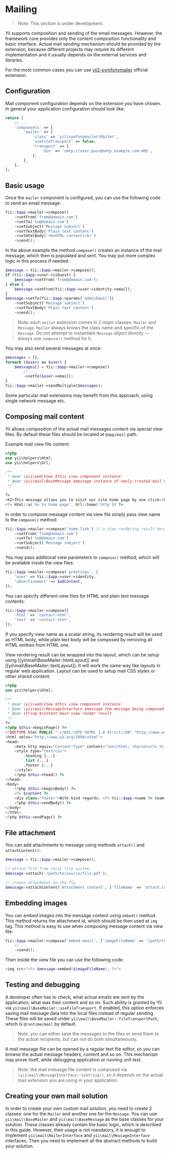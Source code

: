 Mailing
=======

> Note: This section is under development.

Yii supports composition and sending of the email messages. However, the framework core provides
only the content composition functionality and basic interface. Actual mail sending mechanism should
be provided by the extension, because different projects may require its different implementation and
it usually depends on the external services and libraries.

For the most common cases you can use [yii2-symfonymailer](https://www.yiiframework.com/extension/yiisoft/yii2-symfonymailer) official extension.


Configuration
-------------

Mail component configuration depends on the extension you have chosen.
In general your application configuration should look like:

```php
return [
    //....
    'components' => [
        'mailer' => [
            'class' => 'yii\symfonymailer\Mailer',
            'useFileTransport' => false,
            'transport' => [
                'dsn' => 'smtp://user:pass@smtp.example.com:465',
            ],
        ],
    ],
];
```


Basic usage
-----------

Once the `mailer` component is configured, you can use the following code to send an email message:

```php
Yii::$app->mailer->compose()
    ->setFrom('from@domain.com')
    ->setTo('to@domain.com')
    ->setSubject('Message subject')
    ->setTextBody('Plain text content')
    ->setHtmlBody('<b>HTML content</b>')
    ->send();
```

In the above example the method `compose()` creates an instance of the mail message, which then is populated and sent.
You may put more complex logic in this process if needed:

```php
$message = Yii::$app->mailer->compose();
if (Yii::$app->user->isGuest) {
    $message->setFrom('from@domain.com');
} else {
    $message->setFrom(Yii::$app->user->identity->email);
}
$message->setTo(Yii::$app->params['adminEmail'])
    ->setSubject('Message subject')
    ->setTextBody('Plain text content')
    ->send();
```

> Note: each `mailer` extension comes in 2 major classes: `Mailer` and `Message`. `Mailer` always knows
  the class name and specific of the `Message`. Do not attempt to instantiate `Message` object directly —
  always use `compose()` method for it.

You may also send several messages at once:

```php
$messages = [];
foreach ($users as $user) {
    $messages[] = Yii::$app->mailer->compose()
        // ...
        ->setTo($user->email);
}
Yii::$app->mailer->sendMultiple($messages);
```

Some particular mail extensions may benefit from this approach, using single network message etc.


Composing mail content
----------------------

Yii allows composition of the actual mail messages content via special view files.
By default these files should be located at `@app/mail` path.

Example mail view file content:

```php
<?php
use yii\helpers\Html;
use yii\helpers\Url;

/**
 * @var \yii\web\View $this view component instance
 * @var \yii\mail\BaseMessage $message instance of newly created mail message
 */

?>
<h2>This message allows you to visit our site home page by one click</h2>
<?= Html::a('Go to home page', Url::home('http')) ?>
```

In order to compose message content via view file simply pass view name to the `compose()` method:

```php
Yii::$app->mailer->compose('home-link') // a view rendering result becomes the message body here
    ->setFrom('from@domain.com')
    ->setTo('to@domain.com')
    ->setSubject('Message subject')
    ->send();
```

You may pass additional view parameters to `compose()` method, which will be available inside the view files:

```php
Yii::$app->mailer->compose('greetings', [
    'user' => Yii::$app->user->identity,
    'advertisement' => $adContent,
]);
```

You can specify different view files for HTML and plain text message contents:

```php
Yii::$app->mailer->compose([
    'html' => 'contact-html',
    'text' => 'contact-text',
]);
```

If you specify view name as a scalar string, its rendering result will be used as HTML body, while
plain text body will be composed by removing all HTML entities from HTML one.

View rendering result can be wrapped into the layout, which can be setup using [[yii\mail\BaseMailer::htmlLayout]]
and [[yii\mail\BaseMailer::textLayout]]. It will work the same way like layouts in regular web application.
Layout can be used to setup mail CSS styles or other shared content:

```php
<?php
use yii\helpers\Html;

/**
 * @var \yii\web\View $this view component instance
 * @var \yii\mail\MessageInterface $message the message being composed
 * @var string $content main view render result
 */
?>
<?php $this->beginPage() ?>
<!DOCTYPE html PUBLIC "-//W3C//DTD XHTML 1.0 Strict//EN" "http://www.w3.org/TR/xhtml1/DTD/xhtml1-strict.dtd">
<html xmlns="http://www.w3.org/1999/xhtml">
<head>
    <meta http-equiv="Content-Type" content="text/html; charset=<?= Yii::$app->charset ?>" />
    <style type="text/css">
        .heading {...}
        .list {...}
        .footer {...}
    </style>
    <?php $this->head() ?>
</head>
<body>
    <?php $this->beginBody() ?>
    <?= $content ?>
    <div class="footer">With kind regards, <?= Yii::$app->name ?> team</div>
    <?php $this->endBody() ?>
</body>
</html>
<?php $this->endPage() ?>
```


File attachment
---------------

You can add attachments to message using methods `attach()` and `attachContent()`:

```php
$message = Yii::$app->mailer->compose();

// attach file from local file system
$message->attach('/path/to/source/file.pdf');

// create attachment on-the-fly
$message->attachContent('Attachment content', ['fileName' => 'attach.txt', 'contentType' => 'text/plain']);
```


Embedding images
----------------

You can embed images into the message content using `embed()` method. This method returns the attachment id,
which should be then used at `img` tag.
This method is easy to use when composing message content via view file:

```php
Yii::$app->mailer->compose('embed-email', ['imageFileName' => '/path/to/image.jpg'])
    // ...
    ->send();
```

Then inside the view file you can use the following code:

```php
<img src="<?= $message->embed($imageFileName); ?>">
```


Testing and debugging
---------------------

A developer often has to check, what actual emails are sent by the application, what was their content and so on.
Such ability is granted by Yii via `yii\mail\BaseMailer::useFileTransport`. If enabled, this option enforces
saving mail message data into the local files instead of regular sending. These files will be saved under
`yii\mail\BaseMailer::fileTransportPath`, which is `@runtime/mail` by default.

> Note: you can either save the messages to the files or send them to the actual recipients, but can not do both simultaneously.

A mail message file can be opened by a regular text file editor, so you can browse the actual message headers, content and so on.
This mechanism may prove itself, while debugging application or running unit test.

> Note: the mail message file content is composed via `\yii\mail\MessageInterface::toString()`, so it depends on the actual
  mail extension you are using in your application.


Creating your own mail solution
-------------------------------

In order to create your own custom mail solution, you need to create 2 classes: one for the `Mailer` and
another one for the `Message`.
You can use `yii\mail\BaseMailer` and `yii\mail\BaseMessage` as the base classes for your solution. These classes
already contain the basic logic, which is described in this guide. However, their usage is not mandatory, it is enough
to implement `yii\mail\MailerInterface` and `yii\mail\MessageInterface` interfaces.
Then you need to implement all the abstract methods to build your solution.
